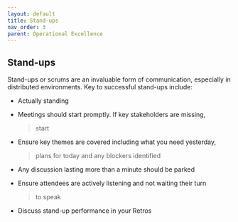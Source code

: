 ```yaml
---
layout: default
title: Stand-ups
nav_order: 3
parent: Operational Excellence
---
```


Stand-ups
---------

Stand-ups or scrums are an invaluable form of communication, especially
in distributed environments. Key to successful stand-ups include:

-   Actually standing

-   Meetings should start promptly. If key stakeholders are missing,
    > start

-   Ensure key themes are covered including what you need yesterday,
    > plans for today and any blockers identified

-   Any discussion lasting more than a minute should be parked

-   Ensure attendees are actively listening and not waiting their turn
    > to speak

-   Discuss stand-up performance in your Retros

